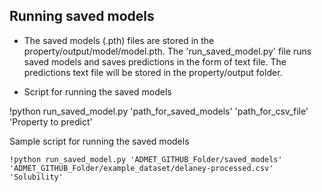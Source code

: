 
## Running saved models

- The saved models (.pth) files are stored in the property/output/model/model.pth. The 'run_saved_model.py' file runs saved models and saves predictions in the form of text file. The predictions text file will be stored in the  property/output folder.

- Script for running the saved models

!python run_saved_model.py 'path_for_saved_models' 'path_for_csv_file' 'Property to predict'

Sample script for running the saved models

```
!python run_saved_model.py 'ADMET_GITHUB_Folder/saved_models' 'ADMET_GITHUB_Folder/example_dataset/delaney-processed.csv' 'Solubility'

```

